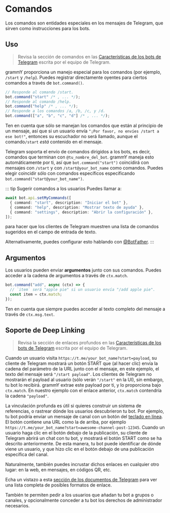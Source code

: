 # Comandos

Los comandos son entidades especiales en los mensajes de Telegram, que sirven
como instrucciones para los bots.

## Uso

> Revisa la sección de comandos en las
> [Características de los bots de Telegram](https://core.telegram.org/bots/features#commands)
> escrita por el equipo de Telegram.

grammY proporciona un manejo especial para los comandos (por ejemplo, `/start` y
`/help`). Puedes registrar directamente oyentes para ciertos comandos a través
de `bot.command()`.

```ts
// Responde al comando /start.
bot.command("start" /* , ... */);
// Responde al comando /help.
bot.command("help" /* , ... */);
// Responde a los comandos /a, /b, /c, y /d.
bot.command(["a", "b", "c", "d"] /* , ... */);
```

Ten en cuenta que sólo se manejan los comandos que están al principio de un
mensaje, así que si un usuario envía
`"¡Por favor, no envíes /start a ese bot!"`, entonces su escuchador no será
llamado, aunque el comando`/start` _está_ contenido en el mensaje.

Telegram soporta el envío de comandos dirigidos a los bots, es decir, comandos
que terminan con `@tu_nombre_del_bot`. grammY maneja esto automáticamente por
ti, así que `bot.command("start")` coincidirá con mensajes con `/start` y con
`/start@your_bot_name` como comandos. Puedes elegir coincidir sólo con comandos
específicos especificando `bot.command("start@your_bot_name")`.

::: tip Sugerir comandos a los usuarios Puedes llamar a:

```ts
await bot.api.setMyCommands([
  { command: "start", description: "Iniciar el bot" },
  { command: "help", description: "Mostrar texto de ayuda" },
  { command: "settings", description: "Abrir la configuración" },
]);
```

para hacer que los clientes de Telegram muestren una lista de comandos sugeridos
en el campo de entrada de texto.

Alternativamente, puedes configurar esto hablando con
[@BotFather](https://t.me/BotFather). :::

## Argumentos

Los usuarios pueden enviar **argumentos** junto con sus comandos. Puedes acceder
a la cadena de argumentos a través de `ctx.match`.

```ts
bot.command("add", async (ctx) => {
  // `item` será "apple pie" si un usuario envía "/add apple pie".
  const item = ctx.match;
});
```

Ten en cuenta que siempre puedes acceder al texto completo del mensaje a través
de `ctx.msg.text`.

## Soporte de Deep Linking

> Revisa la sección de enlaces profundos en las
> [Características de los bots de Telegram](https://core.telegram.org/bots/features#deep-linking)
> escrita por el equipo de Telegram.

Cuando un usuario visita `https://t.me/your_bot_name?start=payload`, su cliente
de Telegram mostrará un botón START que (al hacer clic) envía la cadena del
parámetro de la URL junto con el mensaje, en este ejemplo, el texto del mensaje
será `"/start payload"`. Los clientes de Telegram no mostrarán el payload al
usuario (sólo verán `"/start"` en la UI), sin embargo, tu bot lo recibirá.
grammY extrae este payload por ti, y lo proporciona bajo `ctx.match`. En nuestro
ejemplo con el enlace anterior, `ctx.match` contendría la cadena `"payload"`.

La vinculación profunda es útil si quieres construir un sistema de referencias,
o rastrear dónde los usuarios descubrieron tu bot. Por ejemplo, tu bot podría
enviar un mensaje de canal con un botón del
[teclado en línea](../plugins/keyboard#teclados-en-linea). El botón contiene una
URL como la de arriba, por ejemplo
`https://t.me/your_bot_name?start=awesome-channel-post-12345`. Cuando un usuario
haga clic en el botón debajo de la publicación, su cliente de Telegram abrirá un
chat con tu bot, y mostrará el botón START como se ha descrito anteriormente. De
esta manera, tu bot puede identificar de dónde viene un usuario, y que hizo clic
en el botón debajo de una publicación específica del canal.

Naturalmente, también puedes incrustar dichos enlaces en cualquier otro lugar:
en la web, en mensajes, en códigos QR, etc.

Echa un vistazo a esta
[sección de los documentos de Telegram](https://core.telegram.org/api/links#bot-links)
para ver una lista completa de posibles formatos de enlace.

También te permiten pedir a los usuarios que añadan tu bot a grupos o canales, y
opcionalmente conceder a tu bot los derechos de administrador necesarios.
